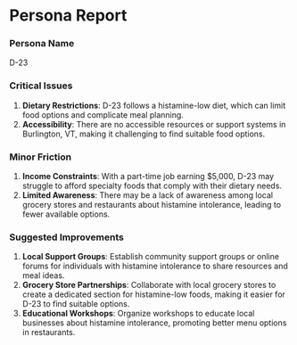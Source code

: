 # Persona Report

### Persona Name
D-23

### Critical Issues
1. **Dietary Restrictions**: D-23 follows a histamine-low diet, which can limit food options and complicate meal planning.
2. **Accessibility**: There are no accessible resources or support systems in Burlington, VT, making it challenging to find suitable food options.

### Minor Friction
1. **Income Constraints**: With a part-time job earning $5,000, D-23 may struggle to afford specialty foods that comply with their dietary needs.
2. **Limited Awareness**: There may be a lack of awareness among local grocery stores and restaurants about histamine intolerance, leading to fewer available options.

### Suggested Improvements
1. **Local Support Groups**: Establish community support groups or online forums for individuals with histamine intolerance to share resources and meal ideas.
2. **Grocery Store Partnerships**: Collaborate with local grocery stores to create a dedicated section for histamine-low foods, making it easier for D-23 to find suitable options.
3. **Educational Workshops**: Organize workshops to educate local businesses about histamine intolerance, promoting better menu options in restaurants.